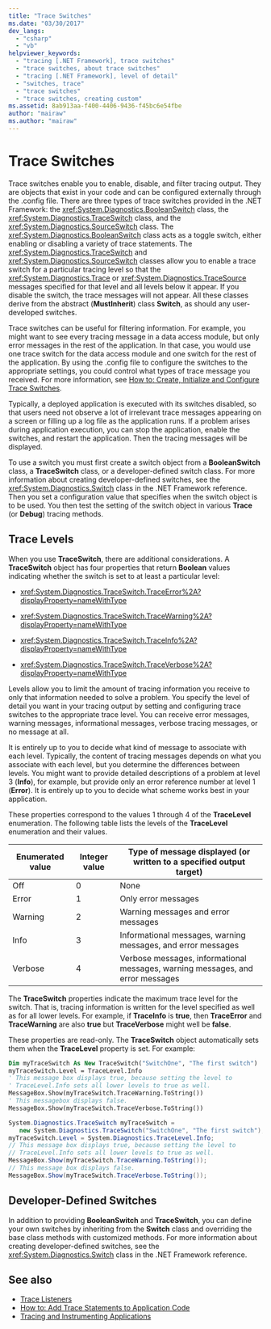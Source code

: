 ```yaml
---
title: "Trace Switches"
ms.date: "03/30/2017"
dev_langs: 
  - "csharp"
  - "vb"
helpviewer_keywords: 
  - "tracing [.NET Framework], trace switches"
  - "trace switches, about trace switches"
  - "tracing [.NET Framework], level of detail"
  - "switches, trace"
  - "trace switches"
  - "trace switches, creating custom"
ms.assetid: 8ab913aa-f400-4406-9436-f45bc6e54fbe
author: "mairaw"
ms.author: "mairaw"
---
```

# Trace Switches
Trace switches enable you to enable, disable, and filter tracing output. They are objects that exist in your code and can be configured externally through the .config file. There are three types of trace switches provided in the .NET Framework: the <xref:System.Diagnostics.BooleanSwitch> class, the <xref:System.Diagnostics.TraceSwitch> class, and the <xref:System.Diagnostics.SourceSwitch> class. The <xref:System.Diagnostics.BooleanSwitch> class acts as a toggle switch, either enabling or disabling a variety of trace statements. The <xref:System.Diagnostics.TraceSwitch> and <xref:System.Diagnostics.SourceSwitch> classes allow you to enable a trace switch for a particular tracing level so that the <xref:System.Diagnostics.Trace> or <xref:System.Diagnostics.TraceSource> messages specified for that level and all levels below it appear. If you disable the switch, the trace messages will not appear. All these classes derive from the abstract (**MustInherit**) class **Switch**, as should any user-developed switches.  
  
 Trace switches can be useful for filtering information. For example, you might want to see every tracing message in a data access module, but only error messages in the rest of the application. In that case, you would use one trace switch for the data access module and one switch for the rest of the application. By using the .config file to configure the switches to the appropriate settings, you could control what types of trace message you received. For more information, see [How to: Create, Initialize and Configure Trace Switches](../../../docs/framework/debug-trace-profile/how-to-create-initialize-and-configure-trace-switches.md).  
  
 Typically, a deployed application is executed with its switches disabled, so that users need not observe a lot of irrelevant trace messages appearing on a screen or filling up a log file as the application runs. If a problem arises during application execution, you can stop the application, enable the switches, and restart the application. Then the tracing messages will be displayed.  
  
 To use a switch you must first create a switch object from a **BooleanSwitch** class, a **TraceSwitch** class, or a developer-defined switch class. For more information about creating developer-defined switches, see the <xref:System.Diagnostics.Switch> class in the .NET Framework reference. Then you set a configuration value that specifies when the switch object is to be used. You then test the setting of the switch object in various **Trace** (or **Debug**) tracing methods.  
  
## Trace Levels  
 When you use **TraceSwitch**, there are additional considerations. A **TraceSwitch** object has four properties that return **Boolean** values indicating whether the switch is set to at least a particular level:  
  
-   <xref:System.Diagnostics.TraceSwitch.TraceError%2A?displayProperty=nameWithType>  
  
-   <xref:System.Diagnostics.TraceSwitch.TraceWarning%2A?displayProperty=nameWithType>  
  
-   <xref:System.Diagnostics.TraceSwitch.TraceInfo%2A?displayProperty=nameWithType>  
  
-   <xref:System.Diagnostics.TraceSwitch.TraceVerbose%2A?displayProperty=nameWithType>  
  
 Levels allow you to limit the amount of tracing information you receive to only that information needed to solve a problem. You specify the level of detail you want in your tracing output by setting and configuring trace switches to the appropriate trace level. You can receive error messages, warning messages, informational messages, verbose tracing messages, or no message at all.  
  
 It is entirely up to you to decide what kind of message to associate with each level. Typically, the content of tracing messages depends on what you associate with each level, but you determine the differences between levels. You might want to provide detailed descriptions of a problem at level 3 (**Info**), for example, but provide only an error reference number at level 1 (**Error**). It is entirely up to you to decide what scheme works best in your application.  
  
 These properties correspond to the values 1 through 4 of the **TraceLevel** enumeration. The following table lists the levels of the **TraceLevel** enumeration and their values.  
  
|Enumerated value|Integer value|Type of message displayed (or written to a specified output target)|  
|----------------------|-------------------|---------------------------------------------------------------------------|  
|Off|0|None|  
|Error|1|Only error messages|  
|Warning|2|Warning messages and error messages|  
|Info|3|Informational messages, warning messages, and error messages|  
|Verbose|4|Verbose messages, informational messages, warning messages, and error messages|  
  
 The **TraceSwitch** properties indicate the maximum trace level for the switch. That is, tracing information is written for the level specified as well as for all lower levels. For example, if **TraceInfo** is **true**, then **TraceError** and **TraceWarning** are also **true** but **TraceVerbose** might well be **false**.  
  
 These properties are read-only. The **TraceSwitch** object automatically sets them when the **TraceLevel** property is set. For example:  
  
```vb  
Dim myTraceSwitch As New TraceSwitch("SwitchOne", "The first switch")  
myTraceSwitch.Level = TraceLevel.Info  
' This message box displays true, because setting the level to  
' TraceLevel.Info sets all lower levels to true as well.  
MessageBox.Show(myTraceSwitch.TraceWarning.ToString())  
' This messagebox displays false.  
MessageBox.Show(myTraceSwitch.TraceVerbose.ToString())  
```  
  
```csharp  
System.Diagnostics.TraceSwitch myTraceSwitch =   
   new System.Diagnostics.TraceSwitch("SwitchOne", "The first switch");  
myTraceSwitch.Level = System.Diagnostics.TraceLevel.Info;  
// This message box displays true, because setting the level to   
// TraceLevel.Info sets all lower levels to true as well.  
MessageBox.Show(myTraceSwitch.TraceWarning.ToString());  
// This message box displays false.  
MessageBox.Show(myTraceSwitch.TraceVerbose.ToString());  
```  
  
## Developer-Defined Switches  
 In addition to providing **BooleanSwitch** and **TraceSwitch**, you can define your own switches by inheriting from the **Switch** class and overriding the base class methods with customized methods. For more information about creating developer-defined switches, see the <xref:System.Diagnostics.Switch> class in the .NET Framework reference.  
  
## See also
- [Trace Listeners](../../../docs/framework/debug-trace-profile/trace-listeners.md)
- [How to: Add Trace Statements to Application Code](../../../docs/framework/debug-trace-profile/how-to-add-trace-statements-to-application-code.md)
- [Tracing and Instrumenting Applications](../../../docs/framework/debug-trace-profile/tracing-and-instrumenting-applications.md)
